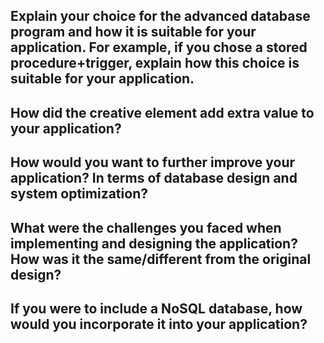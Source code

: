 ## Explain your choice for the advanced database program and how it is suitable for your application. For example, if you chose a stored procedure+trigger, explain how this choice is suitable for your application.
## How did the creative element add extra value to your application?
## How would you want to further improve your application? In terms of database design and system optimization?
## What were the challenges you faced when implementing and designing the application? How was it the same/different from the original design?
## If you were to include a NoSQL database, how would you incorporate it into your application?